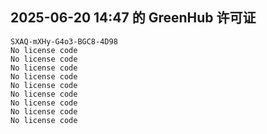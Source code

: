 ## 2025-06-20 14:47 的 GreenHub 许可证
```
SXAQ-mXHy-G4o3-BGC8-4D98
No license code
No license code
No license code
No license code
No license code
No license code
No license code
No license code
No license code
```
